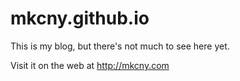 # mkcny.github.io

This is my blog, but there's not much to see here yet.

Visit it on the web at http://mkcny.com
